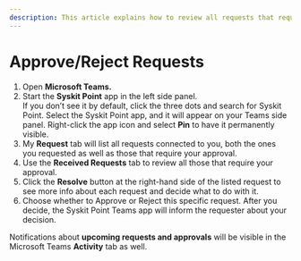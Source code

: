 ```yaml
---
description: This article explains how to review all requests that require your attention.
---
```


# Approve/Reject Requests

1. Open **Microsoft Teams.**
2. Start the **Syskit Point** app in the left side panel.  
If you don’t see it by default, click the three dots and search for Syskit Point. Select the Syskit Point app, and it will appear on your Teams side panel. 
Right-click the app icon and select **Pin** to have it permanently visible.
3. My **Request** tab will list all requests connected to you, both the ones you requested as well as those that require your approval.
4. Use the **Received Requests** tab to review all those that require your approval.
5. Click the **Resolve** button at the right-hand side of the listed request to see more info about each request and decide what to do with it.
6. Choose whether to Approve or Reject this specific request. After you decide, the Syskit Point Teams app will inform the requester about your decision.

Notifications about **upcoming requests and approvals** will be visible in the Microsoft Teams **Activity** tab as well.